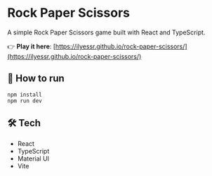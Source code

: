 # Rock Paper Scissors

A simple Rock Paper Scissors game built with React and TypeScript.

👉 **Play it here**: [https://ilyessr.github.io/rock-paper-scissors/](https://ilyessr.github.io/rock-paper-scissors/)

## 🚀 How to run

```
npm install
npm run dev
```

## 🛠 Tech

- React
- TypeScript
- Material UI
- Vite
